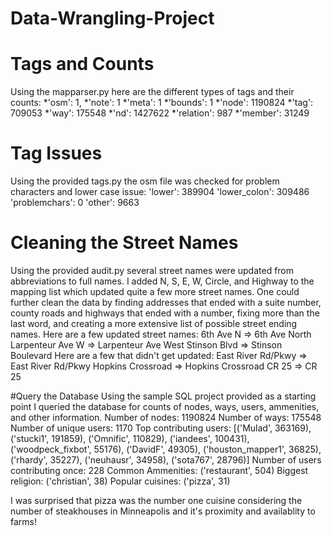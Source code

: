 # Data-Wrangling-Project

# Tags and Counts
Using the mapparser.py here are the different types of tags and their counts:
*'osm': 1, 
*'note': 1
*'meta': 1
*'bounds': 1
*'node': 1190824
*'tag': 709053
*'way': 175548
*'nd': 1427622
*'relation': 987
*'member': 31249

# Tag Issues
Using the provided tags.py the osm file was checked for problem characters and lower case issue:
'lower': 389904
'lower_colon': 309486
'problemchars': 0
'other': 9663

# Cleaning the Street Names
Using the provided audit.py several street names were updated from abbreviations to full names.  I added N, S, E, W, Circle, and Highway to the mapping list which updated quite a few more street names.  One could further clean the data by finding addresses that ended with a suite number, county roads and highways that ended with a number, fixing more than the last word, and creating a more extensive list of possible street ending names.
Here are a few updated street names:
6th Ave N => 6th Ave North
Larpenteur Ave W => Larpenteur Ave West
Stinson Blvd => Stinson Boulevard
Here are a few that didn't get updated:
East River Rd/Pkwy => East River Rd/Pkwy
Hopkins Crossroad => Hopkins Crossroad
CR 25 => CR 25

#Query the Database
Using the sample SQL project provided as a starting point I queried the database for counts of nodes, ways, users, ammenities, and other information.
Number of nodes: 1190824
Number of ways: 175548
Number of unique users:  1170
Top contributing users:  [('Mulad', 363169), ('stucki1', 191859), ('Omnific', 110829), ('iandees', 100431), ('woodpeck_fixbot', 55176), ('DavidF', 49305), ('houston_mapper1', 36825), ('rhardy', 35227), ('neuhausr', 34958), ('sota767', 28796)]
Number of users contributing once:  228
Common Ammenities:  ('restaurant', 504)
Biggest religion:  ('christian', 38)
Popular cuisines:  ('pizza', 31)

I was surprised that pizza was the number one cuisine considering the number of steakhouses in Minneapolis and it's proximity and availablity to farms!
